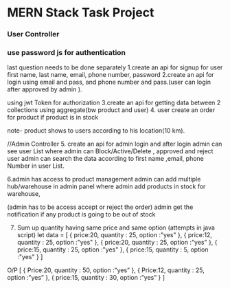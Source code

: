 # MERN Stack Task Project
### User Controller
### use password js for authentication

last question needs to be done separately
1.create an api for signup for user first name, last name, email, phone number, password
2.create an api for login using email and pass, and phone number and pass.(user can login after approved by admin ).

using jwt Token for authorization
3.create an api for getting data between 2 collections using aggregate(bw product and user)
4. user create an order for product if product is in stock

note- product shows to users according to his location(10 km).

//Admin Controller
5. create an api for admin login and after login admin can see user List where admin can Block/Active/Delete , approved and reject user
admin can search the data according to first name ,email, phone Number in user List.

6.admin has access to product management
admin can add multiple hub/warehouse
 in admin panel where admin add products in stock for warehouse,

(admin has to be access accept or reject the order)
admin get the notification if any product is going to be out of stock

7. Sum up quantity having same price and same option (attempts in java script)
let data = [
  {
    price:20,
    quantity : 25,
 option :"yes"
  },
  {
    price:12,
    quantity : 25,
 option :"yes"
  },
  {
    price:20,
    quantity : 25,
    option :"yes"
  },
  {
    price:15,
    quantity : 25,
    option :"yes"
  },
  {
    price:15,
    quantity : 5,
    option :"yes"
  }
]

O/P
[
{
  Price:20,
    quantity : 50,
    option :”yes”
},
{
  Price:12,
    quantity : 25,
    option :”yes”
},
{
  price:15,
    quantity : 30,
    option :”yes”
}
]
